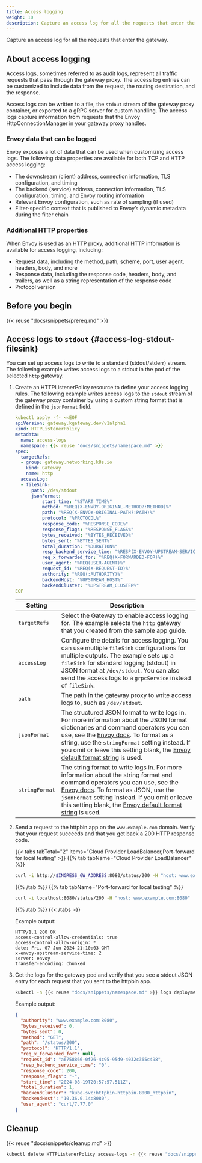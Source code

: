 ```yaml
---
title: Access logging
weight: 10
description: Capture an access log for all the requests that enter the gateway. 
---
```


Capture an access log for all the requests that enter the gateway. 

## About access logging

Access logs, sometimes referred to as audit logs, represent all traffic requests that pass through the gateway proxy. The access log entries can be customized to include data from the request, the routing destination, and the response. 

Access logs can be written to a file, the `stdout` stream of the gateway proxy container, or exported to a gRPC server for custom handling. The access logs capture information from requests that the Envoy HttpConnectionManager in your gateway proxy handles.

### Envoy data that can be logged

Envoy exposes a lot of data that can be used when customizing access logs. The following data properties are available for both TCP and HTTP access logging:

* The downstream (client) address, connection information, TLS configuration, and timing
* The backend (service) address, connection information, TLS configuration, timing, and Envoy routing information
* Relevant Envoy configuration, such as rate of sampling (if used)
* Filter-specific context that is published to Envoy’s dynamic metadata during the filter chain

### Additional HTTP properties 

When Envoy is used as an HTTP proxy, additional HTTP information is available for access logging, including:

* Request data, including the method, path, scheme, port, user agent, headers, body, and more
* Response data, including the response code, headers, body, and trailers, as well as a string representation of the response code
* Protocol version

## Before you begin

{{< reuse "docs/snippets/prereq.md" >}}

## Access logs to `stdout` {#access-log-stdout-filesink}

You can set up access logs to write to a standard (stdout/stderr) stream. The following example writes access logs to a stdout in the pod of the selected `http` gateway.

1. Create an HTTPListenerPolicy resource to define your access logging rules. The following example writes access logs to the `stdout` stream of the gateway proxy container by using a custom string format that is defined in the `jsonFormat` field. 
   
   ```yaml
   kubectl apply -f- <<EOF
   apiVersion: gateway.kgateway.dev/v1alpha1
   kind: HTTPListenerPolicy
   metadata:
     name: access-logs
     namespace: {{< reuse "docs/snippets/namespace.md" >}}
   spec:
     targetRefs:
     - group: gateway.networking.k8s.io
       kind: Gateway
       name: http
     accessLog:
     - fileSink:
         path: /dev/stdout
         jsonFormat:
             start_time: "%START_TIME%"
             method: "%REQ(X-ENVOY-ORIGINAL-METHOD?:METHOD)%"
             path: "%REQ(X-ENVOY-ORIGINAL-PATH?:PATH)%"
             protocol: "%PROTOCOL%"
             response_code: "%RESPONSE_CODE%"
             response_flags: "%RESPONSE_FLAGS%"
             bytes_received: "%BYTES_RECEIVED%"
             bytes_sent: "%BYTES_SENT%"
             total_duration: "%DURATION%"
             resp_backend_service_time: "%RESP(X-ENVOY-UPSTREAM-SERVICE-TIME)%"
             req_x_forwarded_for: "%REQ(X-FORWARDED-FOR)%"
             user_agent: "%REQ(USER-AGENT)%"
             request_id: "%REQ(X-REQUEST-ID)%"
             authority: "%REQ(:AUTHORITY)%"
             backendHost: "%UPSTREAM_HOST%"
             backendCluster: "%UPSTREAM_CLUSTER%"
   EOF
   ```

   | Setting | Description |
   | ------- | ----------- |
   | `targetRefs`| Select the Gateway to enable access logging for. The example selects the `http` gateway that you created from the sample app guide. |
   | `accessLog` | Configure the details for access logging. You can use multiple `fileSink` configurations for multiple outputs. The example sets up a `fileSink` for standard logging (stdout) in JSON format at `/dev/stdout`. You can also send the access logs to a `grpcService` instead of `fileSink`. |
   | `path` | The path in the gateway proxy to write access logs to, such as `/dev/stdout`. |
   | `jsonFormat` | The structured JSON format to write logs in. For more information about the JSON format dictionaries and command operators you can use, see the [Envoy docs](https://www.envoyproxy.io/docs/envoy/latest/configuration/observability/access_log/usage#format-dictionaries). To format as a string, use the `stringFormat` setting instead. If you omit or leave this setting blank, the [Envoy default format string](https://www.envoyproxy.io/docs/envoy/latest/configuration/observability/access_log/usage#default-format-string) is used. |
   | `stringFormat` | The string format to write logs in. For more information about the string format and command operators you can use, see the [Envoy docs](https://www.envoyproxy.io/docs/envoy/latest/configuration/observability/access_log/usage#config-access-log-format-strings). To format as JSON, use the `jsonFormat` setting instead. If you omit or leave this setting blank, the [Envoy default format string](https://www.envoyproxy.io/docs/envoy/latest/configuration/observability/access_log/usage#default-format-string) is used. |

2. Send a request to the httpbin app on the `www.example.com` domain. Verify that your request succeeds and that you get back a 200 HTTP response code.  
   
   {{< tabs tabTotal="2" items="Cloud Provider LoadBalancer,Port-forward for local testing" >}}
   {{% tab tabName="Cloud Provider LoadBalancer" %}}
   ```sh
   curl -i http://$INGRESS_GW_ADDRESS:8080/status/200 -H "host: www.example.com:8080"
   ```
   {{% /tab %}}
   {{% tab tabName="Port-forward for local testing" %}}
   ```sh
   curl -i localhost:8080/status/200 -H "host: www.example.com:8080"
   ```
   {{% /tab %}}
   {{< /tabs >}}
   
   Example output: 
   ```
   HTTP/1.1 200 OK
   access-control-allow-credentials: true
   access-control-allow-origin: *
   date: Fri, 07 Jun 2024 21:10:03 GMT
   x-envoy-upstream-service-time: 2
   server: envoy
   transfer-encoding: chunked
   ```
   
3. Get the logs for the gateway pod and verify that you see a stdout JSON entry for each request that you sent to the httpbin app. 
   
   ```sh
   kubectl -n {{< reuse "docs/snippets/namespace.md" >}} logs deployments/http | tail -1 | jq --sort-keys
   ```
   
   Example output: 
   ```json
   {
     "authority": "www.example.com:8080",
     "bytes_received": 0,
     "bytes_sent": 0,
     "method": "GET",
     "path": "/status/200",
     "protocol": "HTTP/1.1",
     "req_x_forwarded_for": null,
     "request_id": "a6758866-0f26-4c95-95d9-4032c365c498",
     "resp_backend_service_time": "0",
     "response_code": 200,
     "response_flags": "-",
     "start_time": "2024-08-19T20:57:57.511Z",
     "total_duration": 1,
     "backendCluster": "kube-svc:httpbin-httpbin-8000_httpbin",
     "backendHost": "10.36.0.14:8080",
     "user_agent": "curl/7.77.0"
   }
   ```
<!-- TODO

Need to figure out how to mount a volume for file-based

## Access logs to a file {#access-log-file-filesink}

You can set up access logs to write to a file. The following example writes access logs to a text file in a volume that is mounted to the selected `http` gateway.

1. Create a GatewayParameters resource to set up a special `access-logs` volume for your gateway proxy.

   ```yaml
   kubectl apply -f- <<EOF
   apiVersion: gateway.kgateway.dev/v1alpha1
   kind: GatewayParameters
   metadata:
     name: gateway-config-access-logs
     namespace: {{< reuse "docs/snippets/namespace.md" >}}
   spec:
     kube:
       envoyContainer:
         volumeMounts:
           - mountPath: /dev/
             name: access-logs
       podTemplate:
         volumes:
           - name: access-logs
             emptyDir: {}  # Creates a writable volume for the logs
   EOF
   ```

2. Update the `http` Gateway to use the GatewayParameters that you created.

   ```yaml
   kubectl apply -f- <<EOF
   kind: Gateway
   apiVersion: gateway.networking.k8s.io/v1
   metadata:
     name: http
     namespace: {{< reuse "docs/snippets/namespace.md" >}}
   spec:
     gatewayClassName: kgateway
     infrastructure:
       parametersRef:
         name: gateway-config-access-logs
         group: gateway.kgateway.dev
         kind: GatewayParameters        
     listeners:
     - protocol: HTTP
       port: 8080
       name: http
       allowedRoutes:
         namespaces:
           from: All
   EOF
   ```

3. Create an HTTPListenerPolicy resource to define your access logging rules. The following example writes access logs in string format to the `/dev/default-access-logs.txt` file in the volume of the gateway proxy. 
   
   ```yaml
   kubectl apply -f- <<EOF
   apiVersion: gateway.kgateway.dev/v1alpha1
   kind: HTTPListenerPolicy
   metadata:
     name: access-logs
     namespace: {{< reuse "docs/snippets/namespace.md" >}}
   spec:
     targetRefs:
     - group: gateway.networking.k8s.io
       kind: Gateway
       name: http
     accessLog:
     - fileSink:
         path: /dev/default-access-logs.txt
         stringFormat: ""
   EOF
   ```

   | Setting | Description |
   | ------- | ----------- |
   | `targetRefs`| Select the Gateway to enable access logging for. The example selects the `http` gateway that you created from the sample app guide. |
   | `accessLog` | Configure the details for access logging. You can use multiple `fileSink` configurations for multiple outputs. The example sets up a `fileSink` for string access logs to a text file. You can also send the access logs to a `grpcService` instead of `fileSink`. |
   | `path` | The path in the gateway proxy to write access logs to, such as `/dev/default-access-logs.txt`. Because this value is a file, make sure that the gateway you select mounts a volume with this path. |
   | `jsonFormat` | The structured JSON format to write logs in. For more information about the JSON format dictionaries and command operators you can use, see the [Envoy docs](https://www.envoyproxy.io/docs/envoy/latest/configuration/observability/access_log/usage#format-dictionaries). To format as a string, use the `stringFormat` setting instead. If you omit or leave this setting blank, the [Envoy default format string](https://www.envoyproxy.io/docs/envoy/latest/configuration/observability/access_log/usage#default-format-string) is used. |
   | `stringFormat` | The string format to write logs in. For more information about the string format and command operators you can use, see the [Envoy docs](https://www.envoyproxy.io/docs/envoy/latest/configuration/observability/access_log/usage#config-access-log-format-strings). To format as JSON, use the `jsonFormat` setting instead. If you omit or leave this setting blank, the [Envoy default format string](https://www.envoyproxy.io/docs/envoy/latest/configuration/observability/access_log/usage#default-format-string) is used. |

4. Send a request to the httpbin app on the `www.example.com` domain. Verify that your request succeeds and that you get back a 200 HTTP response code.  
   
   {{< tabs items="LoadBalancer IP address or hostname,Port-forward for local testing" >}}
   {{% tab  %}}
   ```sh
   curl -i http://$INGRESS_GW_ADDRESS:8080/status/200 -H "host: www.example.com:8080"
   ```
   {{% /tab %}}
   {{% tab %}}
   ```sh
   curl -i localhost:8080/status/200 -H "host: www.example.com:8080"
   ```
   {{% /tab %}}
   {{< /tabs >}}
   
   Example output: 
   ```
   HTTP/1.1 200 OK
   access-control-allow-credentials: true
   access-control-allow-origin: *
   date: Fri, 07 Jun 2024 21:10:03 GMT
   x-envoy-upstream-service-time: 2
   server: envoy
   transfer-encoding: chunked
   ```
   
5. Check the access log file in the gateway pod and verify that you see a string entry for each request that you sent to the httpbin app. 
   
   ```sh
   kubectl -n {{< reuse "docs/snippets/namespace.md" >}} exec -it deploy/http -- cat /dev/default-access-logs.txt
   ```
   
   Example output: 
   ```txt
   
   ```
-->
<!-- TODO updated for gRPC service

## Set up access logging to a gRPC service {#access-log-grpc}

You send access logs to a gRPC service. This way, you can collect logs from several gateways in a central location that is integrated with an existing log collecting service that you might already use, such as OpenTelemetry. This option performs better than writing to stdout for scalable, high traffic scenarios.

1. Create or get the details of the gRPC service. The following example creates a simple `log-test` service in the {{< reuse "docs/snippets/namespace.md" >}} namespace that listens on port 50051.

2. Create an HTTPListenerPolicy resource to define your access logging rules. The following example writes access logs to gRPC service that you created in the previous step. It logs requests that use the `x-my-cool-test-filter` header when the value is `test`. For more Envoy filters, see the [Envoy access log docs](https://www.envoyproxy.io/docs/envoy/latest/api-v3/config/accesslog/v3/accesslog.proto).  
   
   ```yaml
   kubectl apply -f- <<EOF
   apiVersion: gateway.kgateway.dev/v1alpha1
   kind: HTTPListenerPolicy
   metadata:
     name: access-logs
     namespace: {{< reuse "docs/snippets/namespace.md" >}}
   spec:
     targetRefs:
     - group: gateway.networking.k8s.io
       kind: Gateway
       name: http
     accessLog:
     - grpcService:
         logName: "test-accesslog-service"
         backendRef:
           name: log-test
           port: 50051
       filter:
           headerFilter:
               header:
                 value: "test"
                 name: "x-my-cool-test-filter"
                 type: "Exact"
   EOF
   ```

3. Send a request to the httpbin app on the `www.example.com` domain. Verify that your request succeeds and that you get back a 200 HTTP response code.  
   
   {{< tabs items="LoadBalancer IP address or hostname,Port-forward for local testing" >}}
   {{% tab  %}}
   ```sh
   curl -i http://$INGRESS_GW_ADDRESS:8080/status/200 -H "host: www.example.com:8080" -H "x-my-cool-test-filter:test"
   ```
   {{% /tab %}}
   {{% tab %}}
   ```sh
   curl -i localhost:8080/status/200 -H "host: www.example.com:8080" -H "x-my-cool-test-filter:test"
   ```
   {{% /tab %}}
   {{< /tabs >}}
   
   Example output: 
   ```
   HTTP/1.1 200 OK
   access-control-allow-credentials: true
   access-control-allow-origin: *
   date: Fri, 07 Jun 2024 21:10:03 GMT
   x-envoy-upstream-service-time: 2
   server: envoy
   transfer-encoding: chunked
   ```

4. Send another request, this time with the header that you configured in the HTTPListenerPolicy. Verify that your request succeeds and that you get back a 200 HTTP response code.  
   
   {{< tabs items="LoadBalancer IP address or hostname,Port-forward for local testing" >}}
   {{% tab  %}}
   ```sh
   curl -i http://$INGRESS_GW_ADDRESS:8080/status/200 -H "host: www.example.com:8080" -H "x-my-cool-test-filter:test"
   ```
   {{% /tab %}}
   {{% tab %}}
   ```sh
   curl -i localhost:8080/status/200 -H "host: www.example.com:8080" -H "x-my-cool-test-filter:test"
   ```
   {{% /tab %}}
   {{< /tabs >}}
   
   Example output: 
   ```
   HTTP/1.1 200 OK
   access-control-allow-credentials: true
   access-control-allow-origin: *
   date: Fri, 07 Jun 2024 21:10:03 GMT
   x-envoy-upstream-service-time: 2
   server: envoy
   transfer-encoding: chunked
   ```

5. Get the logs of the gRPC service and verify that you see an entry for the matching requests that you sent to the httpbin app. 
   
   ```sh
   kubectl -n {{< reuse "docs/snippets/namespace.md" >}} logs deployments/log-test | tail -1 | jq --sort-keys
   ```
   
   Example output: 
   ```
   {
     "authority": "www.example.com:8080",
     "bytes_received": 0,
     "bytes_sent": 0,
     "method": "GET",
     "path": "/status/200",
     "protocol": "HTTP/1.1",
     "req_x_forwarded_for": null,
     "request_id": "a6758866-0f26-4c95-95d9-4032c365c498",
     "resp_backend_service_time": "0",
     "response_code": 200,
     "response_flags": "-",
     "start_time": "2024-08-19T20:57:57.511Z",
     "total_duration": 1,
     "backendCluster": "kube-svc:httpbin-httpbin-8000_httpbin",
     "backendHost": "10.36.0.14:8080",
     "user_agent": "curl/7.77.0"
   }
   ```

-->

## Cleanup

{{< reuse "docs/snippets/cleanup.md" >}}

```sh
kubectl delete HTTPListenerPolicy access-logs -n {{< reuse "docs/snippets/namespace.md" >}}
```

